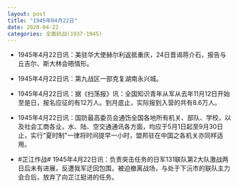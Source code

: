 ```yaml
---
layout: post
title: "1945年04月22日"
date: 2020-04-22
categories: 全面抗战(1937-1945)
---
```


<meta name="referrer" content="no-referrer" />

- 1945年4月22日讯：美驻华大使赫尔利返抵重庆，24日晋谒蒋介石，报告与丘吉尔、斯大林会晤情形。 

- 1945年4月22日讯：第九战区一部克复湖南永兴城。 

- 1945年4月22日讯：据《扫荡报》讯：全国知识青年从军从去年11月12日开始至是日，报名应征的有12万人。到月底止，实际报到入营的共有8.6万人。 

- 1945年4月22日讯：国防最高委员会通饬全国各地所有机关、部队、学校，以及社会工商各业，水、陆、空交通通讯各方面，均应于5月1日起至9月30日止，实行“夏时制”一律将时间提早一小时，盟邦驻在中国之各机关亦同样适用。 

- #芷江作战# 1945年4月22日讯：负责突击任务的日军131联队第2大队激战两日后未有进展，反遭我军迂回包围，被迫撤离战场，与处于下沅市的联队主力会合后，放弃了向芷江挺进的任务。 

